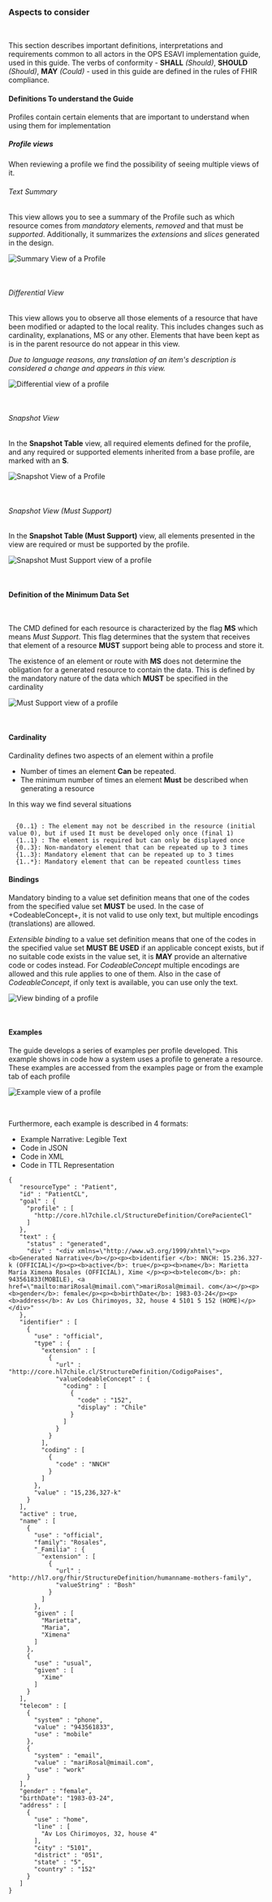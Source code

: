 ### Aspects to consider

<br>

This section describes important definitions, interpretations and requirements common to all actors in the OPS ESAVI implementation guide, used in this guide. The verbs of conformity - **SHALL** *(Should)*, **SHOULD** *(Should)*, **MAY** *(Could)* - used in this guide are defined in the rules of FHIR compliance.

#### Definitions To understand the Guide

Profiles contain certain elements that are important to understand when using them for implementation

##### Profile views

When reviewing a profile we find the possibility of seeing multiple views of it.

###### Text Summary

This view allows you to see a summary of the Profile such as which resource comes from *mandatory* elements, *removed* and that must be *supported*. Additionally, it summarizes the *extensions* and *slices* generated in the design.

<p> <img src="./Resumen.png" alt="Summary View of a Profile"/> </p>
<br clear="all"/>

###### Differential View

This view allows you to observe all those elements of a resource that have been modified or adapted to the local reality. This includes changes such as cardinality, explanations, MS or any other. Elements that have been kept as is in the parent resource do not appear in this view.

*Due to language reasons, any translation of an item's description is considered a change and appears in this view.*

<p> <img src="./MS.png" alt="Differential view of a profile"/> </p>
<br clear="all"/>

###### Snapshot View

In the **Snapshot Table** view, all required elements defined for the profile, and any required or supported elements inherited from a base profile, are marked with an **S**.

<p> <img src="./Snap.png" alt="Snapshot View of a Profile"/> </p>
<br clear="all"/>

###### Snapshot View (Must Support)

In the **Snapshot Table (Must Support)** view, all elements presented in the view are required or must be supported by the profile.

<p> <img src="./SnapMS.png" alt="Snapshot Must Support view of a profile"/> </p>
<br clear="all"/>

#### Definition of the Minimum Data Set

<br>

The CMD defined for each resource is characterized by the flag **MS** which means *Must Support*. This flag determines that the system that receives that element of a resource **MUST** support being able to process and store it.

The existence of an element or route with **MS** does not determine the obligation for a generated resource to contain the data. This is defined by the mandatory nature of the data which **MUST** be specified in the cardinality
<br>

<p> <img src="./MS.png" alt="Must Support view of a profile"/> </p>
<br clear="all"/>

#### Cardinality

Cardinality defines two aspects of an element within a profile

* Number of times an element **Can** be repeated.
* The minimum number of times an element **Must** be described when generating a resource

In this way we find several situations

~~~
 
  {0..1} : The element may not be described in the resource (initial value 0), but if used It must be developed only once (final 1)
  {1..1} : The element is required but can only be displayed once
  {0..3}: Non-mandatory element that can be repeated up to 3 times
  {1..3}: Mandatory element that can be repeated up to 3 times
  {1..*}: Mandatory element that can be repeated countless times

~~~

#### Bindings

Mandatory binding to a value set definition means that one of the codes from the specified value set **MUST** be used. In the case of +CodeableConcept+, it is not valid to use only text, but multiple encodings (translations) are allowed.

*Extensible binding* to a value set definition means that one of the codes in the specified value set **MUST BE USED** if an applicable concept exists, but if no suitable code exists in the value set, it is **MAY** provide an alternative code or codes instead. For *CodeableConcept* multiple encodings are allowed and this rule applies to one of them. Also in the case of *CodeableConcept*, if only text is available, you can use only the text.

<p> <img src="./binding.png" alt="View binding of a profile"/> </p>
<br clear="all"/>

#### Examples

The guide develops a series of examples per profile developed. This example shows in code how a system uses a profile to generate a resource. These examples are accessed from the examples page or from the example tab of each profile

<p> <img src="./ejemplo.png" alt="Example view of a profile"/> </p>
<br clear="all"/>

Furthermore, each example is described in 4 formats:

* Example Narrative: Legible Text
* Code in JSON
* Code in XML
* Code in TTL Representation

~~~
{
   "resourceType" : "Patient",
   "id" : "PatientCL",
   "goal" : {
     "profile" : [
       "http://core.hl7chile.cl/StructureDefinition/CorePacienteCl"
     ]
   },
   "text" : {
     "status" : "generated",
     "div" : "<div xmlns=\"http://www.w3.org/1999/xhtml\"><p><b>Generated Narrative</b></p><p><b>identifier </b>: NNCH: 15.236.327-k (OFFICIAL)</p><p><b>active</b>: true</p><p><b>name</b>: Marietta María Ximena Rosales (OFFICIAL), Xime </p><p><b>telecom</b>: ph: 943561833(MOBILE), <a href=\"mailto:mariRosal@mimail.com\">mariRosal@mimail. com</a></p><p><b>gender</b>: female</p><p><b>birthDate</b>: 1983-03-24</p><p> <b>address</b>: Av Los Chirimoyos, 32, house 4 5101 5 152 (HOME)</p></div>"
   },
   "identifier" : [
     {
       "use" : "official",
       "type" : {
         "extension" : [
           {
             "url" : "http://core.hl7chile.cl/StructureDefinition/CodigoPaises",
             "valueCodeableConcept" : {
               "coding" : [
                 {
                   "code" : "152",
                   "display" : "Chile"
                 }
               ]
             }
           }
         ],
         "coding" : [
           {
             "code" : "NNCH"
           }
         ]
       },
       "value" : "15,236,327-k"
     }
   ],
   "active" : true,
   "name" : [
     {
       "use" : "official",
       "family": "Rosales",
       "_Familia" : {
         "extension" : [
           {
             "url" : "http://hl7.org/fhir/StructureDefinition/humanname-mothers-family",
             "valueString" : "Bosh"
           }
         ]
       },
       "given" : [
         "Marietta",
         "Maria",
         "Ximena"
       ]
     },
     {
       "use" : "usual",
       "given" : [
         "Xime"
       ]
     }
   ],
   "telecom" : [
     {
       "system" : "phone",
       "value" : "943561833",
       "use" : "mobile"
     },
     {
       "system" : "email",
       "value" : "mariRosal@mimail.com",
       "use" : "work"
     }
   ],
   "gender" : "female",
   "birthDate": "1983-03-24",
   "address" : [
     {
       "use" : "home",
       "line" : [
         "Av Los Chirimoyos, 32, house 4"
       ],
       "city" : "5101",
       "district" : "051",
       "state" : "5",
       "country" : "152"
     }
   ]
}

~~~
